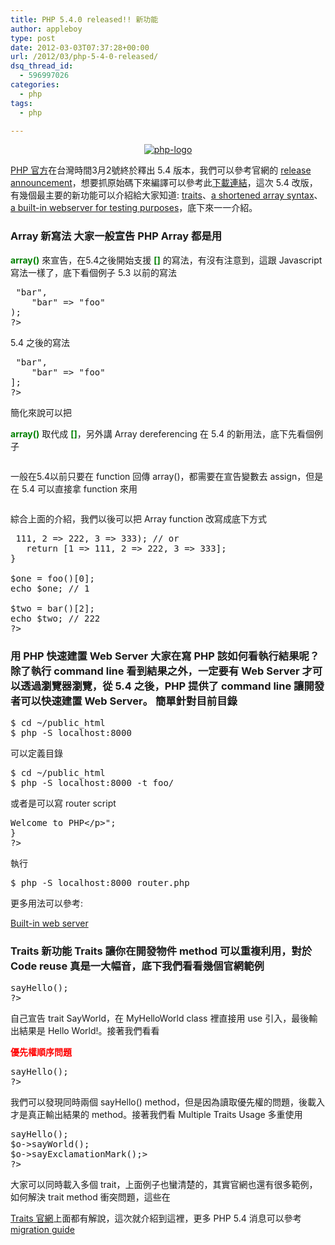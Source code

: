 ```yaml
---
title: PHP 5.4.0 released!! 新功能
author: appleboy
type: post
date: 2012-03-03T07:37:28+00:00
url: /2012/03/php-5-4-0-released/
dsq_thread_id:
  - 596997026
categories:
  - php
tags:
  - php

---
```

<div style="margin: 0 auto;text-align:center">
  <a href="https://www.flickr.com/photos/appleboy/6034284842/" title="php-logo by appleboy46, on Flickr"><img src="https://i2.wp.com/farm7.static.flickr.com/6186/6034284842_351ff33711_m.jpg?resize=240%2C127&#038;ssl=1" alt="php-logo" data-recalc-dims="1" /></a>
</div>

<a href="http://www.php.net" target="_blank">PHP 官方</a>在台灣時間3月2號終於釋出 5.4 版本，我們可以參考官網的 <a href="http://php.net/releases/5_4_0.php" target="_blank">release announcement</a>，想要抓原始碼下來編譯可以參考此<a href="http://php.net/downloads.php#v5.4.0" target="_blank">下載連結</a>，這次 5.4 改版，有幾個最主要的新功能可以介紹給大家知道: <a href="http://tw.php.net/language.oop5.traits.php" target="_blank">traits</a>、<a href="http://docs.php.net/manual/en/language.types.array.php" target="_blank">a shortened array syntax</a>、<a href="http://php.net/manual/en/features.commandline.webserver.php" target="_blank">a built-in webserver for testing purposes</a>，底下來一一介紹。 <!--more-->

### Array 新寫法 大家一般宣告 PHP Array 都是用 

**<span style="color:green">array()</span>** 來宣告，在5.4之後開始支援 **<span style="color:green">[]</span>** 的寫法，有沒有注意到，這跟 Javascript 寫法一樣了，底下看個例子 5.3 以前的寫法 

<pre class="brush: php; title: ; notranslate" title=""><?php
$array = array(
    "foo" => "bar",
    "bar" => "foo"
);
?></pre> 5.4 之後的寫法 

<pre class="brush: php; title: ; notranslate" title=""><?php
// as of PHP 5.4
$array = [
    "foo" => "bar",
    "bar" => "foo"
];
?></pre> 簡化來說可以把 

**<span style="color:green">array()</span>** 取代成 **<span style="color:green">[]</span>**，另外講 Array dereferencing 在 5.4 的新用法，底下先看個例子 

<pre class="brush: php; title: ; notranslate" title=""><?php
function getArray() {
    return array(1, 2, 3);
}

// previously
$tmp = getArray();
$secondElement = $tmp[1];

// or
list(, $secondElement) = getArray();
?></pre> 一般在5.4以前只要在 function 回傳 array()，都需要在宣告變數去 assign，但是在 5.4 可以直接拿 function 來用 

<pre class="brush: php; title: ; notranslate" title=""><?php
function getArray() {
    return array(1, 2, 3);
}

// on PHP 5.4
$secondElement = getArray()[1];

?></pre> 綜合上面的介紹，我們以後可以把 Array function 改寫成底下方式 

<pre class="brush: php; title: ; notranslate" title=""><?php
function foo() {
   // return array(1, 2, 3); // or
   return [1, 2, 3];
}
function bar() {
   // return array(1 => 111, 2 => 222, 3 => 333); // or
   return [1 => 111, 2 => 222, 3 => 333];
}

$one = foo()[0];
echo $one; // 1

$two = bar()[2];
echo $two; // 222
?></pre>

### 用 PHP 快速建置 Web Server 大家在寫 PHP 該如何看執行結果呢？除了執行 command line 看到結果之外，一定要有 Web Server 才可以透過瀏覽器瀏覽，從 5.4 之後，PHP 提供了 command line 讓開發者可以快速建置 Web Server。 簡單針對目前目錄 

<pre class="brush: bash; title: ; notranslate" title="">$ cd ~/public_html
$ php -S localhost:8000</pre> 可以定義目錄 

<pre class="brush: bash; title: ; notranslate" title="">$ cd ~/public_html
$ php -S localhost:8000 -t foo/</pre> 或者是可以寫 router script 

<pre class="brush: php; title: ; notranslate" title=""><?php
// router.php
if (preg_match('/\.(?:png|jpg|jpeg|gif)$/', $_SERVER["REQUEST_URI"]))
    return false;    // serve the requested resource as-is.
else { 
    echo "<p>Welcome to PHP&lt;/p>";
}
?></pre> 執行 

<pre class="brush: bash; title: ; notranslate" title="">$ php -S localhost:8000 router.php</pre> 更多用法可以參考: 

<a href="http://php.net/manual/en/features.commandline.webserver.php" target="_blank">Built-in web server</a> 

### Traits 新功能 Traits 讓你在開發物件 method 可以重複利用，對於 Code reuse 真是一大幅音，底下我們看看幾個官網範例 

<pre class="brush: php; title: ; notranslate" title=""><?php
class Base {
    public function sayHello() {
        echo 'Hello ';
    }
}

trait SayWorld {
    public function sayHello() {
        parent::sayHello();
        echo 'World!';
    }
}

class MyHelloWorld extends Base {
    use SayWorld;
}

$o = new MyHelloWorld();
$o->sayHello();
?></pre> 自己宣告 trait SayWorld，在 MyHelloWorld class 裡直接用 use 引入，最後輸出結果是 Hello World!。接著我們看看

**<span style="color:red">優先權順序問題</span>** 

<pre class="brush: php; title: ; notranslate" title=""><?php
trait HelloWorld {
    public function sayHello() {
        echo 'Hello World!';
    }
}

class TheWorldIsNotEnough {
    use HelloWorld;
    public function sayHello() {
        echo 'Hello Universe!';
    }
}

$o = new TheWorldIsNotEnough();
$o->sayHello();
?></pre> 我們可以發現同時兩個 sayHello() method，但是因為讀取優先權的問題，後載入才是真正輸出結果的 method。接著我們看 Multiple Traits Usage 多重使用 

<pre class="brush: php; title: ; notranslate" title=""><?php
trait Hello {
    public function sayHello() {
        echo 'Hello ';
    }
}

trait World {
    public function sayWorld() {
        echo ' World';
    }
}

class MyHelloWorld {
    use Hello, World;
    public function sayExclamationMark() {
        echo '!';
    }
}

$o = new MyHelloWorld();
$o->sayHello();
$o->sayWorld();
$o->sayExclamationMark();>
?></pre> 大家可以同時載入多個 trait，上面例子也蠻清楚的，其實官網也還有很多範例，如何解決 trait method 衝突問題，這些在 

<a href="http://tw.php.net/language.oop5.traits.php" target="_blank">Traits 官網</a>上面都有解說，這次就介紹到這裡，更多 PHP 5.4 消息可以參考 <a href="http://tw2.php.net/migration54" target="_blank">migration guide</a>